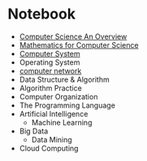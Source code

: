 # Notebook

* [Computer Science An Overview](https://github.com/MingxiaGuo/Notebook/tree/master/computer_science_an_overview)
* [Mathematics for Computer Science](https://github.com/MingxiaGuo/Notebook/tree/master/mathematics_for_computer_science)
* [Computer System](https://github.com/MingxiaGuo/Notebook/tree/master/computersystem)
* Operating System
* [computer network](https://github.com/MingxiaGuo/Notebook/tree/master/computernetwork)
* Data Structure & Algorithm
* Algorithm Practice
* Computer Organization
* The Programming Language
* Artificial Intelligence
  * Machine Learning
* Big Data
  * Data Mining
* Cloud Computing
